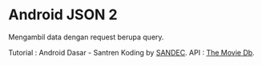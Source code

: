 # Android JSON 2

Mengambil data dengan request berupa query.

Tutorial : Android Dasar - Santren Koding by [SANDEC](http://sandec.org/).
API : [The Movie Db](https://www.themoviedb.org/).
